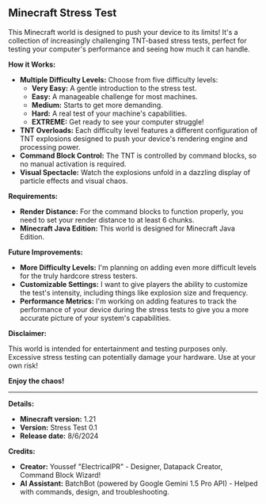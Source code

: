 ## Minecraft Stress Test

This Minecraft world is designed to push your device to its limits! It's a collection of increasingly challenging TNT-based stress tests, perfect for testing your computer's performance and seeing how much it can handle.

**How it Works:**

* **Multiple Difficulty Levels:**  Choose from five difficulty levels:
    * **Very Easy:**  A gentle introduction to the stress test.
    * **Easy:**  A manageable challenge for most machines.
    * **Medium:**  Starts to get more demanding.
    * **Hard:**  A real test of your machine's capabilities.
    * **EXTREME:**  Get ready to see your computer struggle!
* **TNT Overloads:** Each difficulty level features a different configuration of TNT explosions designed to push your device's rendering engine and processing power.
* **Command Block Control:** The TNT is controlled by command blocks, so no manual activation is required.
* **Visual Spectacle:**  Watch the explosions unfold in a dazzling display of particle effects and visual chaos.

**Requirements:**

* **Render Distance:**  For the command blocks to function properly, you need to set your render distance to at least 6 chunks.
* **Minecraft Java Edition:**  This world is designed for Minecraft Java Edition.

**Future Improvements:**

* **More Difficulty Levels:** I'm planning on adding even more difficult levels for the truly hardcore stress testers.
* **Customizable Settings:**  I want to give players the ability to customize the test's intensity, including things like explosion size and frequency.
* **Performance Metrics:**  I'm working on adding features to track the performance of your device during the stress tests to give you a more accurate picture of your system's capabilities.

**Disclaimer:**

This world is intended for entertainment and testing purposes only. Excessive stress testing can potentially damage your hardware. Use at your own risk!

**Enjoy the chaos!**

___________

**Details:**

* **Minecraft version:** 1.21
* **Version:** Stress Test 0.1
* **Release date:** 8/6/2024

**Credits:**

* **Creator:** Youssef "ElectricalPR" - Designer, Datapack Creator, Command Block Wizard!
* **AI Assistant:** BatchBot (powered by Google Gemini 1.5 Pro API) - Helped with commands, design, and troubleshooting.
